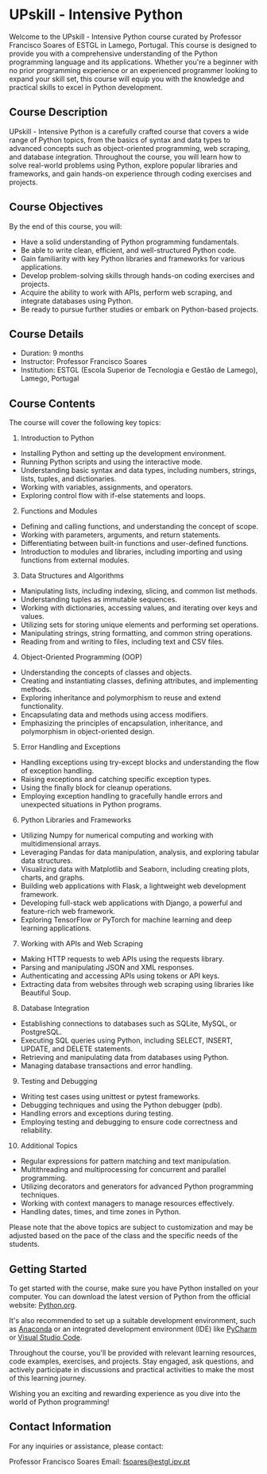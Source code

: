 # UPskill - Intensive Python

Welcome to the UPskill - Intensive Python course curated by Professor Francisco Soares of ESTGL in Lamego, Portugal. This course is designed to provide you with a comprehensive understanding of the Python programming language and its applications. Whether you're a beginner with no prior programming experience or an experienced programmer looking to expand your skill set, this course will equip you with the knowledge and practical skills to excel in Python development.

## Course Description

UPskill - Intensive Python is a carefully crafted course that covers a wide range of Python topics, from the basics of syntax and data types to advanced concepts such as object-oriented programming, web scraping, and database integration. Throughout the course, you will learn how to solve real-world problems using Python, explore popular libraries and frameworks, and gain hands-on experience through coding exercises and projects.

## Course Objectives

By the end of this course, you will:

- Have a solid understanding of Python programming fundamentals.
- Be able to write clean, efficient, and well-structured Python code.
- Gain familiarity with key Python libraries and frameworks for various applications.
- Develop problem-solving skills through hands-on coding exercises and projects.
- Acquire the ability to work with APIs, perform web scraping, and integrate databases using Python.
- Be ready to pursue further studies or embark on Python-based projects.

## Course Details

- Duration: 9 months
- Instructor: Professor Francisco Soares
- Institution: ESTGL (Escola Superior de Tecnologia e Gestão de Lamego), Lamego, Portugal

## Course Contents

The course will cover the following key topics:

1. Introduction to Python
- Installing Python and setting up the development environment.
- Running Python scripts and using the interactive mode.
- Understanding basic syntax and data types, including numbers, strings, lists, tuples, and dictionaries.
- Working with variables, assignments, and operators.
- Exploring control flow with if-else statements and loops.

2. Functions and Modules
- Defining and calling functions, and understanding the concept of scope.
- Working with parameters, arguments, and return statements.
- Differentiating between built-in functions and user-defined functions.
- Introduction to modules and libraries, including importing and using functions from external modules.

3. Data Structures and Algorithms
- Manipulating lists, including indexing, slicing, and common list methods.
- Understanding tuples as immutable sequences.
- Working with dictionaries, accessing values, and iterating over keys and values.
- Utilizing sets for storing unique elements and performing set operations.
- Manipulating strings, string formatting, and common string operations.
- Reading from and writing to files, including text and CSV files.

4. Object-Oriented Programming (OOP)
- Understanding the concepts of classes and objects.
- Creating and instantiating classes, defining attributes, and implementing methods.
- Exploring inheritance and polymorphism to reuse and extend functionality.
- Encapsulating data and methods using access modifiers.
- Emphasizing the principles of encapsulation, inheritance, and polymorphism in object-oriented design.

5. Error Handling and Exceptions
- Handling exceptions using try-except blocks and understanding the flow of exception handling.
- Raising exceptions and catching specific exception types.
- Using the finally block for cleanup operations.
- Employing exception handling to gracefully handle errors and unexpected situations in Python programs.

6. Python Libraries and Frameworks
- Utilizing Numpy for numerical computing and working with multidimensional arrays.
- Leveraging Pandas for data manipulation, analysis, and exploring tabular data structures.
- Visualizing data with Matplotlib and Seaborn, including creating plots, charts, and graphs.
- Building web applications with Flask, a lightweight web development framework.
- Developing full-stack web applications with Django, a powerful and feature-rich web framework.
- Exploring TensorFlow or PyTorch for machine learning and deep learning applications.

7. Working with APIs and Web Scraping
- Making HTTP requests to web APIs using the requests library.
- Parsing and manipulating JSON and XML responses.
- Authenticating and accessing APIs using tokens or API keys.
- Extracting data from websites through web scraping using libraries like Beautiful Soup.

8. Database Integration
- Establishing connections to databases such as SQLite, MySQL, or PostgreSQL.
- Executing SQL queries using Python, including SELECT, INSERT, UPDATE, and DELETE statements.
- Retrieving and manipulating data from databases using Python.
- Managing database transactions and error handling.

9. Testing and Debugging
- Writing test cases using unittest or pytest frameworks.
- Debugging techniques and using the Python debugger (pdb).
- Handling errors and exceptions during testing.
- Employing testing and debugging to ensure code correctness and reliability.

10. Additional Topics
- Regular expressions for pattern matching and text manipulation.
- Multithreading and multiprocessing for concurrent and parallel programming.
- Utilizing decorators and generators for advanced Python programming techniques.
- Working with context managers to manage resources effectively.
- Handling dates, times, and time zones in Python.

Please note that the above topics are subject to customization and may be adjusted based on the pace of the class and the specific needs of the students.

## Getting Started

To get started with the course, make sure you have Python installed on your computer. You can download the latest version of Python from the official website: [Python.org](https://www.python.org).

It's also recommended to set up a suitable development environment, such as [Anaconda](https://www.anaconda.com) or an integrated development environment (IDE) like [PyCharm](https://www.jetbrains.com/pycharm/) or [Visual Studio Code](https://code.visualstudio.com/).

Throughout the course, you'll be provided with relevant learning resources, code examples, exercises, and projects. Stay engaged, ask questions, and actively participate in discussions and practical activities to make the most of this learning journey.

Wishing you an exciting and rewarding experience as you dive into the world of Python programming!

## Contact Information

For any inquiries or assistance, please contact:

Professor Francisco Soares
Email: [fsoares@estgl.ipv.pt](mailto:fsoares@estgl.ipv.pt)

